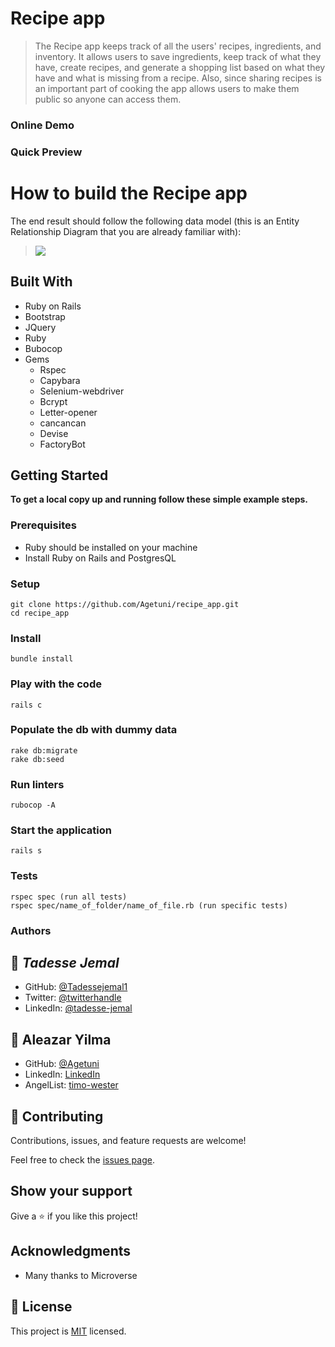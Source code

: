 # Recipe app

> The Recipe app keeps track of all the users' recipes, ingredients, and inventory. It allows users to save ingredients, keep track of what they have, create recipes, and generate a shopping list based on what they have and what is missing from a recipe. Also, since sharing recipes is an important part of cooking the app allows users to make them public so anyone can access them.

### Online Demo

### Quick Preview



# How to build the Recipe app
The end result should follow the following data model (this is an Entity Relationship Diagram that you are already familiar with):

> ![](https://github.com/microverseinc/curriculum-rails/blob/main/recipe-app/images/recipe_app_erd.png)

## Built With

- Ruby on Rails
- Bootstrap
- JQuery
- Ruby
- Bubocop
- Gems
  - Rspec
  - Capybara
  - Selenium-webdriver
  - Bcrypt
  - Letter-opener
  - cancancan
  - Devise
  - FactoryBot


## Getting Started

**To get a local copy up and running follow these simple example steps.**

### Prerequisites
- Ruby should be installed on your machine
- Install Ruby on Rails and PostgresQL

### Setup
```
git clone https://github.com/Agetuni/recipe_app.git
cd recipe_app
```
### Install
```
bundle install
```

### Play with the code
```
rails c
```

### Populate the db with dummy data
```
rake db:migrate
rake db:seed
```

### Run linters
```
rubocop -A
```

### Start the application
```
rails s
```

### Tests
```
rspec spec (run all tests)
rspec spec/name_of_folder/name_of_file.rb (run specific tests)
```
### Authors

## 👤 *Tadesse Jemal*

- GitHub: [@Tadessejemal1](https://github.com/Tadessejemal1)
- Twitter: [@twitterhandle](https://twitter.com/tadesse)
- LinkedIn: [@tadesse-jemal](https://linkedin.com/in/tadesse-jemal)


## 👤 Aleazar Yilma

- GitHub: [@Agetuni](https://github.com/Agetuni)
- LinkedIn: [LinkedIn](https://www.linkedin.com/in/aleazaryilma/)
- AngelList: [timo-wester](https://angel.co/u/aleazar-yilma-1)


## 🤝 Contributing

Contributions, issues, and feature requests are welcome!

Feel free to check the [issues page](../../issues/).

## Show your support

Give a ⭐️ if you like this project!

## Acknowledgments

- Many thanks to Microverse

## 📝 License

This project is [MIT](./MIT.md) licensed.
